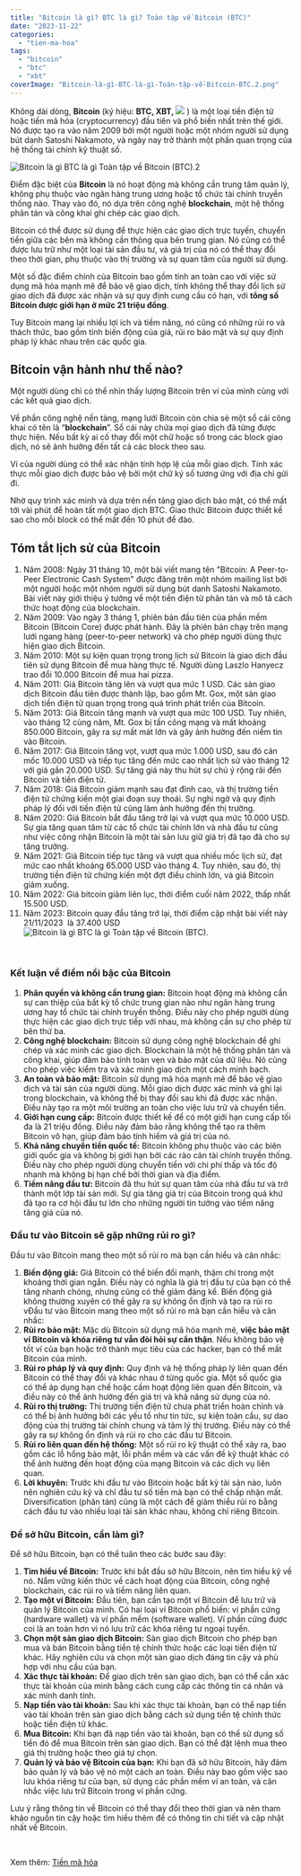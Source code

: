 ```yaml
---
title: "Bitcoin là gì? BTC là gì? Toàn tập về Bitcoin (BTC)"
date: "2023-11-22"
categories: 
  - "tien-ma-hoa"
tags: 
  - "bitcoin"
  - "btc"
  - "xbt"
coverImage: "Bitcoin-là-gì-BTC-là-gì-Toàn-tập-về-Bitcoin-BTC.2.png"
---
```


Không dài dòng, **Bitcoin** (ký hiệu: **BTC, XBT, [![](images/9px-BitcoinSign.svg.png)](https://vi.wikipedia.org/wiki/T%E1%BA%ADp_tin:BitcoinSign.svg)** ) là một loại tiền điện tử hoặc tiền mã hóa (cryptocurrency) đầu tiên và phổ biến nhất trên thế giới. Nó được tạo ra vào năm 2009 bởi một người hoặc một nhóm người sử dụng bút danh Satoshi Nakamoto, và ngày nay trở thành một phần quan trọng của hệ thống tài chính kỹ thuật số.

![Bitcoin là gì BTC là gì Toàn tập về Bitcoin (BTC).2](images/Bitcoin-là-gì-BTC-là-gì-Toàn-tập-về-Bitcoin-BTC.2.png)

Điểm đặc biệt của **Bitcoin** là nó hoạt động mà không cần trung tâm quản lý, không phụ thuộc vào ngân hàng trung ương hoặc tổ chức tài chính truyền thống nào. Thay vào đó, nó dựa trên công nghệ **blockchain**, một hệ thống phân tán và công khai ghi chép các giao dịch.

Bitcoin có thể được sử dụng để thực hiện các giao dịch trực tuyến, chuyển tiền giữa các bên mà không cần thông qua bên trung gian. Nó cũng có thể được lưu trữ như một loại tài sản đầu tư, và giá trị của nó có thể thay đổi theo thời gian, phụ thuộc vào thị trường và sự quan tâm của người sử dụng.

Một số đặc điểm chính của Bitcoin bao gồm tính an toàn cao với việc sử dụng mã hóa mạnh mẽ để bảo vệ giao dịch, tính không thể thay đổi lịch sử giao dịch đã được xác nhận và sự quy định cung cầu có hạn, với **tổng số** **Bitcoin được giới hạn ở mức 21 triệu đồng**.

Tuy Bitcoin mang lại nhiều lợi ích và tiềm năng, nó cũng có những rủi ro và thách thức, bao gồm tính biến động của giá, rủi ro bảo mật và sự quy định pháp lý khác nhau trên các quốc gia.

## Bitcoin vận hành như thế nào?

Một người dùng chỉ có thể nhìn thấy lượng Bitcoin trên ví của mình cùng với các kết quả giao dịch.

Về phần công nghệ nền tảng, mạng lưới Bitcoin còn chia sẻ một sổ cái công khai có tên là “**blockchain**”. Sổ cái này chứa mọi giao dịch đã từng được thực hiện. Nếu bất kỳ ai cố thay đổi một chữ hoặc số trong các block giao dịch, nó sẽ ảnh hưởng đến tất cả các block theo sau.

Ví của người dùng có thể xác nhận tính hợp lệ của mỗi giao dịch. Tính xác thực mỗi giao dịch được bảo vệ bởi một chữ ký số tương ứng với địa chỉ gửi đi.

Nhờ quy trình xác minh và dựa trên nền tảng giao dịch bảo mật, có thể mất tới vài phút để hoàn tất một giao dịch BTC. Giao thức Bitcoin được thiết kế sao cho mỗi block có thể mất đến 10 phút để đào.

## Tóm tắt lịch sử của **Bitcoin**

1. Năm 2008: Ngày 31 tháng 10, một bài viết mang tên "Bitcoin: A Peer-to-Peer Electronic Cash System" được đăng trên một nhóm mailing list bởi một người hoặc một nhóm người sử dụng bút danh Satoshi Nakamoto. Bài viết này giới thiệu ý tưởng về một tiền điện tử phân tán và mô tả cách thức hoạt động của blockchain.
2. Năm 2009: Vào ngày 3 tháng 1, phiên bản đầu tiên của phần mềm Bitcoin (Bitcoin Core) được phát hành. Đây là phiên bản chạy trên mạng lưới ngang hàng (peer-to-peer network) và cho phép người dùng thực hiện giao dịch Bitcoin.
3. Năm 2010: Một sự kiện quan trọng trong lịch sử Bitcoin là giao dịch đầu tiên sử dụng Bitcoin để mua hàng thực tế. Người dùng Laszlo Hanyecz trao đổi 10.000 Bitcoin để mua hai pizza.
4. Năm 2011: Giá Bitcoin tăng lên và vượt qua mức 1 USD. Các sàn giao dịch Bitcoin đầu tiên được thành lập, bao gồm Mt. Gox, một sàn giao dịch tiền điện tử quan trọng trong quá trình phát triển của Bitcoin.
5. Năm 2013: Giá Bitcoin tăng mạnh và vượt qua mức 100 USD. Tuy nhiên, vào tháng 12 cùng năm, Mt. Gox bị tấn công mạng và mất khoảng 850.000 Bitcoin, gây ra sự mất mát lớn và gây ảnh hưởng đến niềm tin vào Bitcoin.
6. Năm 2017: Giá Bitcoin tăng vọt, vượt qua mức 1.000 USD, sau đó cán mốc 10.000 USD và tiếp tục tăng đến mức cao nhất lịch sử vào tháng 12 với giá gần 20.000 USD. Sự tăng giá này thu hút sự chú ý rộng rãi đến Bitcoin và tiền điện tử.
7. Năm 2018: Giá Bitcoin giảm mạnh sau đạt đỉnh cao, và thị trường tiền điện tử chứng kiến một giai đoạn suy thoái. Sự nghi ngờ và quy định pháp lý đối với tiền điện tử cũng làm ảnh hưởng đến thị trường.
8. Năm 2020: Giá Bitcoin bắt đầu tăng trở lại và vượt qua mức 10.000 USD. Sự gia tăng quan tâm từ các tổ chức tài chính lớn và nhà đầu tư cũng như việc công nhận Bitcoin là một tài sản lưu giữ giá trị đã tạo đà cho sự tăng trưởng.
9. Năm 2021: Giá Bitcoin tiếp tục tăng và vượt qua nhiều mốc lịch sử, đạt mức cao nhất khoảng 65.000 USD vào tháng 4. Tuy nhiên, sau đó, thị trường tiền điện tử chứng kiến một đợt điều chỉnh lớn, và giá Bitcoin giảm xuống.
10. Năm 2022: Giá bitcoin giảm liên lục, thời điểm cuối năm 2022, thấp nhất 15.500 USD.
11. Năm 2023: Bitcoin quay đầu tăng trở lại, thời điểm cập nhật bài viết này 21/11/2023  là 37.400 USD![Bitcoin là gì BTC là gì Toàn tập về Bitcoin (BTC).](images/Bitcoin-là-gì-BTC-là-gì-Toàn-tập-về-Bitcoin-BTC..png)

 

### Kết luận về điểm nổi bậc của Bitcoin

1. **Phân quyền và không cần trung gian:** Bitcoin hoạt động mà không cần sự can thiệp của bất kỳ tổ chức trung gian nào như ngân hàng trung ương hay tổ chức tài chính truyền thống. Điều này cho phép người dùng thực hiện các giao dịch trực tiếp với nhau, mà không cần sự cho phép từ bên thứ ba.
2. **Công nghệ blockchain:** Bitcoin sử dụng công nghệ blockchain để ghi chép và xác minh các giao dịch. Blockchain là một hệ thống phân tán và công khai, giúp đảm bảo tính toàn vẹn và bảo mật của dữ liệu. Nó cũng cho phép việc kiểm tra và xác minh giao dịch một cách minh bạch.
3. **An toàn và bảo mật:** Bitcoin sử dụng mã hóa mạnh mẽ để bảo vệ giao dịch và tài sản của người dùng. Mỗi giao dịch được xác minh và ghi lại trong blockchain, và không thể bị thay đổi sau khi đã được xác nhận. Điều này tạo ra một môi trường an toàn cho việc lưu trữ và chuyển tiền.
4. **Giới hạn cung cấp:** Bitcoin được thiết kế để có một giới hạn cung cấp tối đa là 21 triệu đồng. Điều này đảm bảo rằng không thể tạo ra thêm Bitcoin vô hạn, giúp đảm bảo tính hiếm và giá trị của nó.
5. **Khả năng chuyển tiền quốc tế:** Bitcoin không phụ thuộc vào các biên giới quốc gia và không bị giới hạn bởi các rào cản tài chính truyền thống. Điều này cho phép người dùng chuyển tiền với chi phí thấp và tốc độ nhanh mà không bị hạn chế bởi thời gian và địa điểm.
6. **Tiềm năng đầu tư:** Bitcoin đã thu hút sự quan tâm của nhà đầu tư và trở thành một lớp tài sản mới. Sự gia tăng giá trị của Bitcoin trong quá khứ đã tạo ra cơ hội đầu tư lớn cho những người tin tưởng vào tiềm năng tăng giá của nó.

### Đầu tư vào Bitcoin sẽ gặp những rủi ro gì?

Đầu tư vào Bitcoin mang theo một số rủi ro mà bạn cần hiểu và cân nhắc:

1. **Biến động giá:** Giá Bitcoin có thể biến đổi mạnh, thậm chí trong một khoảng thời gian ngắn. Điều này có nghĩa là giá trị đầu tư của bạn có thể tăng nhanh chóng, nhưng cũng có thể giảm đáng kể. Biến động giá không thường xuyên có thể gây ra sự không ổn định và tạo ra rủi ro vĐầu tư vào Bitcoin mang theo một số rủi ro mà bạn cần hiểu và cân nhắc:
2. **Rủi ro bảo mật:** Mặc dù Bitcoin sử dụng mã hóa mạnh mẽ, **việc bảo mật ví Bitcoin và khóa riêng tư vẫn đòi hỏi sự cẩn thận**. Nếu không bảo vệ tốt ví của bạn hoặc trở thành mục tiêu của các hacker, bạn có thể mất Bitcoin của mình.
3. **Rủi ro pháp lý và quy định:** Quy định và hệ thống pháp lý liên quan đến Bitcoin có thể thay đổi và khác nhau ở từng quốc gia. Một số quốc gia có thể áp dụng hạn chế hoặc cấm hoạt động liên quan đến Bitcoin, và điều này có thể ảnh hưởng đến giá trị và khả năng sử dụng của nó.
4. **Rủi ro thị trường:** Thị trường tiền điện tử chưa phát triển hoàn chỉnh và có thể bị ảnh hưởng bởi các yếu tố như tin tức, sự kiện toàn cầu, sự dao động của thị trường tài chính chung và tâm lý thị trường. Điều này có thể gây ra sự không ổn định và rủi ro cho các đầu tư Bitcoin.
5. **Rủi ro liên quan đến hệ thống:** Một số rủi ro kỹ thuật có thể xảy ra, bao gồm các lỗ hổng bảo mật, lỗi phần mềm và các vấn đề kỹ thuật khác có thể ảnh hưởng đến hoạt động của mạng Bitcoin và các dịch vụ liên quan.
6. **Lời khuyên:** Trước khi đầu tư vào Bitcoin hoặc bất kỳ tài sản nào, luôn nên nghiên cứu kỹ và chỉ đầu tư số tiền mà bạn có thể chấp nhận mất. Diversification (phân tán) cũng là một cách để giảm thiểu rủi ro bằng cách đầu tư vào nhiều loại tài sản khác nhau, không chỉ riêng Bitcoin.

### Để sở hữu Bitcoin, cần làm gì?

Để sở hữu Bitcoin, bạn có thể tuân theo các bước sau đây:

1. **Tìm hiểu về Bitcoin:** Trước khi bắt đầu sở hữu Bitcoin, nên tìm hiểu kỹ về nó. Nắm vững kiến thức về cách hoạt động của Bitcoin, công nghệ blockchain, các rủi ro và tiềm năng liên quan.
2. **Tạo một ví Bitcoin:** Đầu tiên, bạn cần tạo một ví Bitcoin để lưu trữ và quản lý Bitcoin của mình. Có hai loại ví Bitcoin phổ biến: ví phần cứng (hardware wallet) và ví phần mềm (software wallet). Ví phần cứng được coi là an toàn hơn vì nó lưu trữ các khóa riêng tư ngoại tuyến.
3. **Chọn một sàn giao dịch Bitcoin:** Sàn giao dịch Bitcoin cho phép bạn mua và bán Bitcoin bằng tiền tệ chính thức hoặc các loại tiền điện tử khác. Hãy nghiên cứu và chọn một sàn giao dịch đáng tin cậy và phù hợp với nhu cầu của bạn.
4. **Xác thực tài khoản:** Để giao dịch trên sàn giao dịch, bạn có thể cần xác thực tài khoản của mình bằng cách cung cấp các thông tin cá nhân và xác minh danh tính.
5. **Nạp tiền vào tài khoản:** Sau khi xác thực tài khoản, bạn có thể nạp tiền vào tài khoản trên sàn giao dịch bằng cách sử dụng tiền tệ chính thức hoặc tiền điện tử khác.
6. **Mua Bitcoin:** Khi bạn đã nạp tiền vào tài khoản, bạn có thể sử dụng số tiền đó để mua Bitcoin trên sàn giao dịch. Bạn có thể đặt lệnh mua theo giá thị trường hoặc theo giá tự chọn.
7. **Quản lý và bảo vệ Bitcoin của bạn:** Khi bạn đã sở hữu Bitcoin, hãy đảm bảo quản lý và bảo vệ nó một cách an toàn. Điều này bao gồm việc sao lưu khóa riêng tư của bạn, sử dụng các phần mềm ví an toàn, và cân nhắc việc lưu trữ Bitcoin trong ví phần cứng.

Lưu ý rằng thông tin về Bitcoin có thể thay đổi theo thời gian và nên tham khảo nguồn tin cậy hoặc tìm hiểu thêm để có thông tin chi tiết và cập nhật nhất về Bitcoin.

 

Xem thêm: [Tiền mã hóa](https://sofsog.com/tien-ma-hoa)
